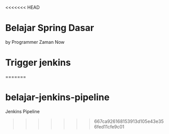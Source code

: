 <<<<<<< HEAD
# Belajar Spring Dasar

by Programmer Zaman Now

# Trigger jenkins
=======
# belajar-jenkins-pipeline
Jenkins Pipeline
>>>>>>> 667ca926168153913d105e43e356fed11cfe9c01
